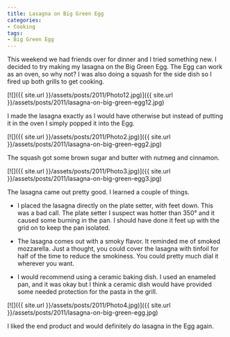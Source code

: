 ```yaml
---
title: Lasagna on Big Green Egg
categories:
- Cooking
tags:
- Big Green Egg
---
```


This weekend we had friends over for dinner and I tried something new. I decided to try making my lasagna on the Big Green Egg. The Egg can work as an oven, so why not?
I was also doing a squash for the side dish so I fired up both grills to get cooking.

[![]({{ site.url }}/assets/posts/2011/Photo12.jpg)]({{ site.url }}/assets/posts/2011/lasagna-on-big-green-egg12.jpg)

I made the lasagna exactly as I would have otherwise but instead of putting it in the oven I simply popped it into the Egg.

[![]({{ site.url }}/assets/posts/2011/Photo2.jpg)]({{ site.url }}/assets/posts/2011/lasagna-on-big-green-egg2.jpg)

The squash got some brown sugar and butter with nutmeg and cinnamon.

[![]({{ site.url }}/assets/posts/2011/Photo3.jpg)]({{ site.url }}/assets/posts/2011/lasagna-on-big-green-egg3.jpg)

The lasagna came out pretty good. I learned a couple of things.



  * I placed the lasagna directly on the plate setter, with feet down. This was a bad call. The plate setter I suspect was hotter than 350° and it caused some burning in the pan. I should have done it feet up with the grid on to keep the pan isolated.


  * The lasagna comes out with a smoky flavor. It reminded me of smoked mozzarella. Just a thought, you could cover the lasagna with tinfoil for half of the time to reduce the smokiness. You could pretty much dial it wherever you want.


  * I would recommend using a ceramic baking dish. I used an enameled pan, and it was okay but I think a ceramic dish would have provided some needed protection for the pasta in the grill.

[![]({{ site.url }}/assets/posts/2011/Photo4.jpg)]({{ site.url }}/assets/posts/2011/lasagna-on-big-green-egg.jpg)

I liked the end product and would definitely do lasagna in the Egg again.
